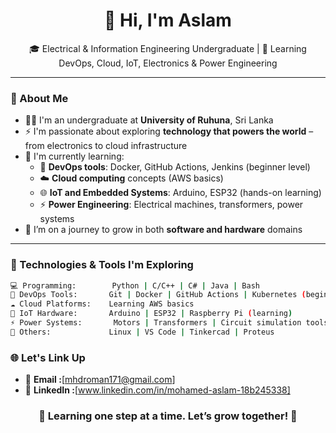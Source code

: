 <h1 align="center">👋 Hi, I'm Aslam </h1>

<p align="center">
  🎓 Electrical & Information Engineering Undergraduate | 🚀 Learning DevOps, Cloud, IoT, Electronics & Power Engineering
</p>

---

### 📍 About Me

- 👨‍🎓 I'm an undergraduate at **University of Ruhuna**, Sri Lanka  
- ⚡ I'm passionate about exploring **technology that powers the world** – from electronics to cloud infrastructure  
- 🌱 I'm currently learning:
  - 🔧 **DevOps tools**: Docker, GitHub Actions, Jenkins (beginner level)
  - ☁️ **Cloud computing** concepts (AWS basics)
  - 🌐 **IoT and Embedded Systems**: Arduino, ESP32 (hands-on learning)
  - ⚡ **Power Engineering**: Electrical machines, transformers, power systems  
- 🧠 I’m on a journey to grow in both **software and hardware** domains

---

### 🔧 Technologies & Tools I'm Exploring

```bash
💻 Programming:        Python | C/C++ | C# | Java | Bash
🔧 DevOps Tools:       Git | Docker | GitHub Actions | Kubernetes (beginner)
☁️ Cloud Platforms:    Learning AWS basics
📡 IoT Hardware:       Arduino | ESP32 | Raspberry Pi (learning)
⚡ Power Systems:       Motors | Transformers | Circuit simulation tools
🧩 Others:             Linux | VS Code | Tinkercad | Proteus
```
### 🌐 Let's Link Up
- 📧 **Email    :**[mhdroman171@gmail.com]
- 💼 **LinkedIn :**[www.linkedin.com/in/mohamed-aslam-18b245338]

### <p align="center"> 🔌 Learning one step at a time. Let’s grow together! 🌱</p> 
